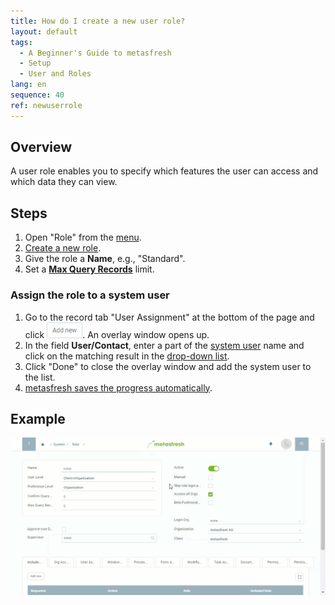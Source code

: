 ```yaml
---
title: How do I create a new user role?
layout: default
tags:
  - A Beginner's Guide to metasfresh
  - Setup
  - User and Roles
lang: en
sequence: 40
ref: newuserrole
---
```


## Overview
A user role enables you to specify which features the user can access and which data they can view.

## Steps
1. Open "Role" from the [menu](Menu).
1. [Create a new role](New_Record_Window).
1. Give the role a **Name**, e.g., "Standard".
1. Set a [**Max Query Records**](Max_query_records_userrole) limit.

### Assign the role to a system user
1. Go to the record tab "User Assignment" at the bottom of the page and click !["Add new"](assets/Add_New_Button.png). An overlay window opens up.
1. In the field **User/Contact**, enter a part of the [system user](New_system_user) name and click on the matching result in the [drop-down list](Keyboard_shortcuts_reference).
1. Click "Done" to close the overlay window and add the system user to the list.
1. [metasfresh saves the progress automatically](Saveindicator).

## Example
![](assets/NewUserRole.gif)
